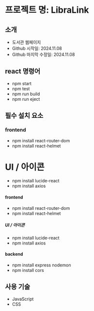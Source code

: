 # 프로젝트 명: LibraLink

## 소개
- 도서관 웹페이지
- Github 시작일: 2024.11.08
- Github 마지막 수정일: 2024.11.08

## react 명령어
- npm start
- npm test
- npm run build
- npm run eject


## 필수 설치 요소

### frontend
- npm install react-router-dom
- npm install react-helmet
# UI / 아이콘
- npm install lucide-react 
- npm install axios

#### frontend
- npm install react-router-dom
- npm install react-helmet
##### UI / 아이콘
- npm install lucide-react 
- npm install axios

#### backend
- npm install express nodemon
- npm install cors

## 사용 기술
- JavaScript
- CSS